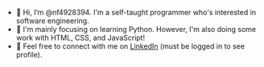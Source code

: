 - 👋 Hi, I’m @nf4928394. I'm a self-taught programmer who's interested in software engineering.
- 🌱 I'm mainly focusing on learning Python. However, I'm also doing some work with HTML, CSS, and JavaScript!
- 💬 Feel free to connect with me on [LinkedIn](https://www.linkedin.com/in/nicolas-f-07810b181/) (must be logged in to see profile).

<!---
nf4928394/nf4928394 is a ✨ special ✨ repository because its `README.md` (this file) appears on your GitHub profile.
You can click the Preview link to take a look at your changes.
--->

